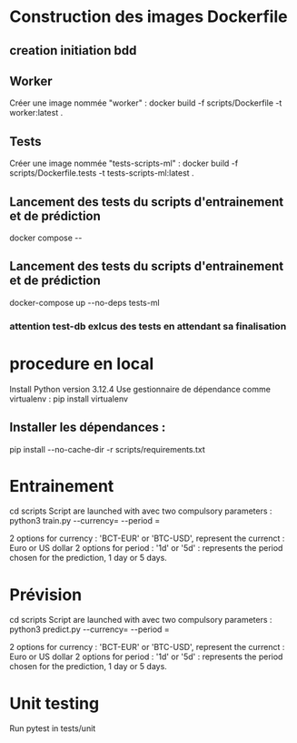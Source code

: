 

# Construction des images Dockerfile
## creation initiation bdd

## Worker
Créer une image nommée "worker" :
docker build -f scripts/Dockerfile -t worker:latest .

## Tests
Créer une image nommée "tests-scripts-ml" :
docker build -f scripts/Dockerfile.tests -t tests-scripts-ml:latest .

## Lancement des tests du scripts d'entrainement et de prédiction
docker compose --

## Lancement des tests du scripts d'entrainement et de prédiction
docker-compose up --no-deps tests-ml
### attention test-db exlcus des tests en attendant sa finalisation



# procedure en local
Install Python version 3.12.4
Use gestionnaire de dépendance comme virtualenv :
pip install virtualenv

## Installer les dépendances :
pip install --no-cache-dir -r scripts/requirements.txt

# Entrainement
cd scripts
Script are launched with avec two compulsory parameters :
python3 train.py --currency= <currency> --period = <period>

2 options for currency : 'BCT-EUR' or 'BTC-USD', represent the currenct : Euro or US dollar
2 options for period : '1d' or '5d' : represents the period chosen for the prediction, 1 day or 5 days.

# Prévision
cd scripts
Script are launched with avec two compulsory parameters :
python3 predict.py --currency= <currency> --period = <period>

2 options for currency : 'BCT-EUR' or 'BTC-USD', represent the currenct : Euro or US dollar
2 options for period : '1d' or '5d' : represents the period chosen for the prediction, 1 day or 5 days.

# Unit testing
Run pytest in tests/unit